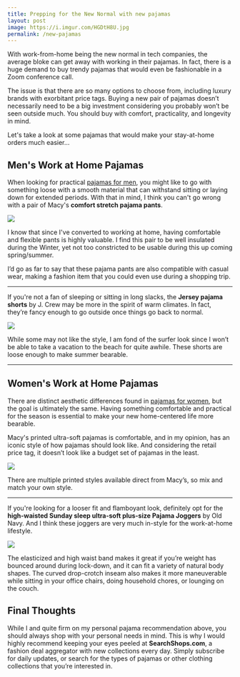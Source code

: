 ```yaml
---
title: Prepping for the New Normal with new pajamas
layout: post
image: https://i.imgur.com/HGDtH8U.jpg
permalink: /new-pajamas
---
```


With work-from-home being the new normal in tech companies, the average bloke can get away with working in their pajamas. In fact, there is a huge demand  to buy trendy pajamas that would even be fashionable in a Zoom conference call.

The issue is that there are so many options to choose from, including luxury brands with exorbitant price tags. Buying a new pair of pajamas doesn’t necessarily need to be a big investment considering you probably won’t be seen outside much. You should buy with comfort, practicality, and longevity in mind. 

Let's take a look at some pajamas that would make your stay-at-home orders much easier...

## Men's Work at Home Pajamas

When looking for practical [pajamas for men](https://searchshops.com/collection/men-pajamas), you might like to go with something loose with a smooth material that can withstand sitting or laying down for extended periods. With that in mind, I think you can't go wrong with a pair of Macy's **comfort stretch pajama pants**.

![](https://i.imgur.com/EPPI2H7.png)

I know that since I've converted to working at home, having comfortable and flexible pants is highly valuable. I find this pair to be well insulated during the Winter, yet not too constricted to be usable during this up coming spring/summer.

I’d go as far to say that these pajama pants are also compatible with casual wear, making a fashion item that you could even use during a shopping trip.

---

If you're not a fan of sleeping or sitting in long slacks, the **Jersey pajama shorts** by J. Crew may be more in the spirit of warm climates. In fact, they’re fancy enough to go outside once things go back to normal.

![](https://i.imgur.com/MLjOpYQ.png)

While some may not like the style, I am fond of the surfer look since I won’t be able to take a vacation to the beach for quite awhile. These shorts are loose enough to make summer bearable.

---

## Women's Work at Home Pajamas

There are distinct aesthetic differences found in [pajamas for women](https://searchshops.com/collection/women-pajamas), but the goal is ultimately the same. Having something comfortable and practical for the season is essential to make your new home-centered life more bearable.

Macy's printed ultra-soft pajamas is comfortable, and in my opinion, has an iconic style of how pajamas should look like. And considering the retail price tag, it doesn’t look like a budget set of pajamas in the least.

![](https://i.imgur.com/J53KvNy.png)

There are multiple printed styles available direct from Macy’s, so mix and match your own style.

---

If you're looking for a looser fit and flamboyant look, definitely opt for the **high-waisted Sunday sleep ultra-soft plus-size Pajama Joggers** by Old Navy. And I think these joggers are very much in-style for the work-at-home lifestyle.

![](https://i.imgur.com/PnPNo2T.png)

The elasticized and high waist band makes it great if you’re weight has bounced around during lock-down, and it can fit a variety of natural body shapes. The curved drop-crotch inseam also makes it more maneuverable while sitting in your office chairs, doing household chores, or lounging on the couch.

## Final Thoughts

While I and quite firm on my personal pajama recommendation above, you should always shop with your personal needs in mind. This is why I would highly recommend keeping your eyes peeled at **SearchShops.com**, a fashion deal aggregator with new collections every day. Simply subscribe for daily updates, or search for the types of pajamas or other clothing collections that you’re interested in.

